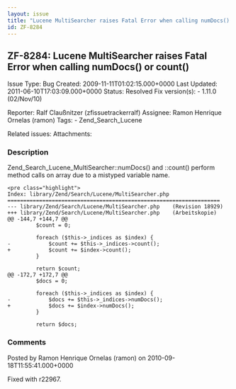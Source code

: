 ```yaml
---
layout: issue
title: "Lucene MultiSearcher raises Fatal Error when calling numDocs() or count()"
id: ZF-8284
---
```


ZF-8284: Lucene MultiSearcher raises Fatal Error when calling numDocs() or count()
----------------------------------------------------------------------------------

 Issue Type: Bug Created: 2009-11-11T01:02:15.000+0000 Last Updated: 2011-06-10T17:03:09.000+0000 Status: Resolved Fix version(s): - 1.11.0 (02/Nov/10)
 
 Reporter:  Ralf Claußnitzer (zfissuetrackerralf)  Assignee:  Ramon Henrique Ornelas (ramon)  Tags: - Zend\_Search\_Lucene
 
 Related issues: 
 Attachments: 
### Description

Zend\_Search\_Lucene\_MultiSearcher::numDocs() and ::count() perform method calls on array due to a mistyped variable name.

 
    <pre class="highlight">
    Index: library/Zend/Search/Lucene/MultiSearcher.php
    ===================================================================
    --- library/Zend/Search/Lucene/MultiSearcher.php    (Revision 18929)
    +++ library/Zend/Search/Lucene/MultiSearcher.php    (Arbeitskopie)
    @@ -144,7 +144,7 @@
             $count = 0;
     
             foreach ($this->_indices as $index) {
    -            $count += $this->_indices->count();
    +            $count += $index->count();
             }
     
             return $count;
    @@ -172,7 +172,7 @@
             $docs = 0;
     
             foreach ($this->_indices as $index) {
    -            $docs += $this->_indices->numDocs();
    +            $docs += $index->numDocs();
             }
     
             return $docs;


 

 

### Comments

Posted by Ramon Henrique Ornelas (ramon) on 2010-09-18T11:55:41.000+0000

Fixed with r22967.

 

 